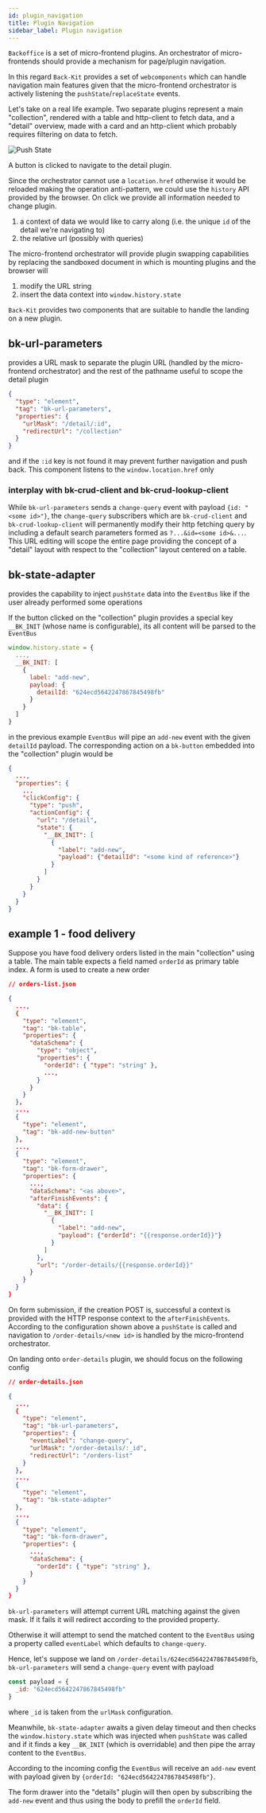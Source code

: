 ```yaml
---
id: plugin_navigation
title: Plugin Navigation
sidebar_label: Plugin navigation
---
```

`Backoffice` is a set of micro-frontend plugins. An orchestrator of micro-frontends should provide a mechanism for page/plugin navigation.

In this regard `Back-Kit` provides a set of `webcomponents` which can handle navigation main features given that the micro-frontend orchestrator is
actively listening the `pushState`/`replaceState` events.

Let's take on a real life example. Two separate plugins represent a main "collection", rendered with a table and http-client to fetch data, and a "detail" overview,
made with a card and an http-client which probably requires filtering on data to fetch.

![Push State](img/push-state.png)

A button is clicked to navigate to the detail plugin.

Since the orchestrator cannot use a `location.href` otherwise it would be reloaded making the operation anti-pattern, we could use the `history` API provided by the browser. On click we provide all information needed to change plugin.

1. a context of data we would like to carry along (i.e. the unique `id` of the detail we're navigating to)
2. the relative url (possibly with queries)

The micro-frontend orchestrator will provide plugin swapping capabilities by replacing the sandboxed document
in which is mounting plugins and the browser will

1. modify the URL string
2. insert the data context into `window.history.state`

`Back-Kit` provides two components that are suitable to handle the landing on a new plugin.

## bk-url-parameters

provides a URL mask to separate the plugin URL (handled by the micro-frontend orchestrator) and the rest
of the pathname useful to scope the detail plugin

```json
{
  "type": "element",
  "tag": "bk-url-parameters",
  "properties": {
    "urlMask": "/detail/:id",
    "redirectUrl": "/collection"
  }
}
```

and if the `:id` key is not found it may prevent further navigation and push back.
This component listens to the `window.location.href` only

### interplay with bk-crud-client and bk-crud-lookup-client

While `bk-url-parameters` sends a `change-query` event with payload `{id: "<some id>"}`, the `change-query` subscribers which are `bk-crud-client` and `bk-crud-lookup-client` will permanently modify their http fetching
query by including a default search parameters formed as `?...&id=<some id>&...`. This URL editing will
scope the entire page providing the concept of a "detail" layout with respect to the "collection"
layout centered on a table.

## bk-state-adapter

provides the capability to inject `pushState` data into the `EventBus` like if the user already performed
some operations

If the button clicked on the "collection" plugin provides a special key `__BK_INIT` (whose name is configurable), its all content will be parsed to the `EventBus`

```javascript
window.history.state = {
  ...,
  __BK_INIT: [
    {
      label: "add-new",
      payload: {
        detailId: "624ecd5642247867845498fb"
      }
    }
  ]
}
```

in the previous example `EventBus` will pipe an `add-new` event with the given `detailId` payload. The corresponding action on a `bk-button` embedded into the "collection" plugin would be

```json
{
  ...,
  "properties": {
    ...
    "clickConfig": {
      "type": "push",
      "actionConfig": {
        "url": "/detail",
        "state": {
          "__BK_INIT": [
            {
              "label": "add-new",
              "payload": {"detailId": "<some kind of reference>"}
            }
          ]
        }
      }
    }
  }
}
```

## example 1 - food delivery

Suppose you have food delivery orders listed in the main "collection" using a table.
The main table expects a field named `orderId` as primary table index. A form is used to create a new
order

```json
// orders-list.json

{
  ...,
  {
    "type": "element",
    "tag": "bk-table",
    "properties": {
      "dataSchema": {
        "type": "object",
        "properties": {
          "orderId": { "type": "string" },
          ...,
        }
      }
    }
  },
  ...,
  {
    "type": "element",
    "tag": "bk-add-new-button"
  },
  ...,
  {
    "type": "element",
    "tag": "bk-form-drawer",
    "properties": {
      ...,
      "dataSchema": "<as above>",
      "afterFinishEvents": {
        "data": {
          "__BK_INIT": [
            {
              "label": "add-new",
              "payload": {"orderId": "{{response.orderId}}"}
            }
          ]
        },
        "url": "/order-details/{{response.orderId}}"
      }
    }
  }
}
```

On form submission, if the creation POST is, successful a context is provided with the
HTTP response context to the `afterFinishEvents`.
According to the configuration shown above a `pushState` is called and navigation to
`/order-details/<new id>` is handled by the micro-frontend orchestrator.

On landing onto `order-details` plugin, we should focus on the following config

```json
// order-details.json

{
  ...,
  {
    "type": "element",
    "tag": "bk-url-parameters",
    "properties": {
      "eventLabel": "change-query",
      "urlMask": "/order-details/:_id",
      "redirectUrl": "/orders-list"
    }
  },
  ...,
  {
    "type": "element",
    "tag": "bk-state-adapter"
  },
  ...,
  {
    "type": "element",
    "tag": "bk-form-drawer",
    "properties": {
      ...,
      "dataSchema": {
        "orderId": { "type": "string" },
      }
    }
  }
}
```

`bk-url-parameters` will attempt current URL matching against the given mask. If it fails it will
redirect according to the provided property.

Otherwise it will attempt to send the matched content to the `EventBus` using a property called
`eventLabel` which defaults to `change-query`.

Hence, let's suppose we land on `/order-details/624ecd5642247867845498fb`, `bk-url-parameters` will
send a `change-query` event with payload

```javascript
const payload = {
  _id: "624ecd5642247867845498fb"
}
```

where `_id` is taken from the `urlMask` configuration.

Meanwhile, `bk-state-adapter` awaits a given delay timeout and then checks the `window.history.state`
which was injected when `pushState` was called and if it finds a key `__BK_INIT` (which is overridable)
and then pipe the array content to the `EventBus`.

According to the incoming config the `EventBus` will receive an `add-new` event with payload
given by `{orderId: "624ecd5642247867845498fb"}`.

The form drawer into the "details" plugin will then open by subscribing the `add-new` event and
thus using the body to prefill the `orderId` field.
